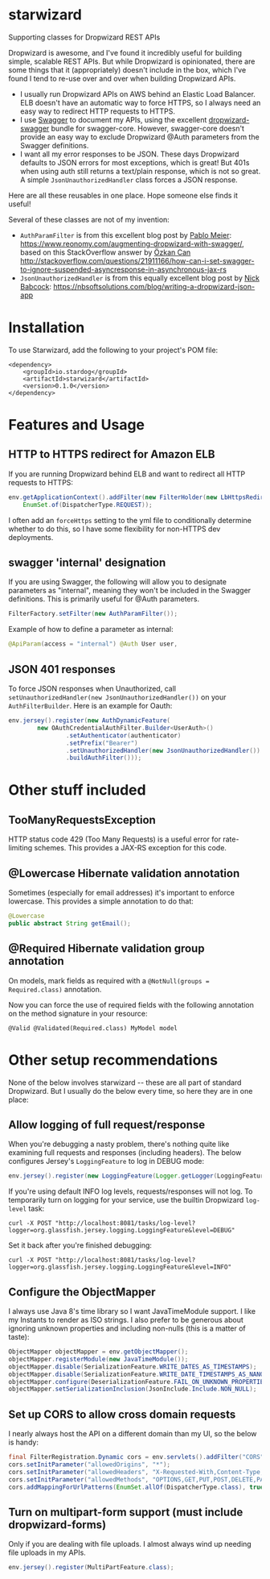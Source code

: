 # starwizard

Supporting classes for Dropwizard REST APIs

Dropwizard is awesome, and I've found it incredibly useful for building simple, scalable REST APIs. But while Dropwizard is opinionated, there are some things that it (appropriately) doesn't include in the box, which I've found I tend to re-use over and over when building Dropwizard APIs.

* I usually run Dropwizard APIs on AWS behind an Elastic Load Balancer. ELB doesn't have an automatic way to force HTTPS, so I always need an easy way to redirect HTTP requests to HTTPS.
* I use [Swagger](http://swagger.io/) to document my APIs, using the excellent [dropwizard-swagger](https://github.com/smoketurner/dropwizard-swagger) bundle for swagger-core. However, swagger-core doesn't provide an easy way to exclude Dropwizard @Auth parameters from the Swagger definitions.
* I want all my error responses to be JSON. These days Dropwizard defaults to JSON errors for most exceptions, which is great! But 401s when using auth still returns a text/plain response, which is not so great. A simple `JsonUnauthorizedHandler` class forces a JSON response.

Here are all these reusables in one place. Hope someone else finds it useful!

Several of these classes are not of my invention:
  * `AuthParamFilter` is from this  excellent blog post by [Pablo Meier](https://github.com/pablo-meier): https://www.reonomy.com/augmenting-dropwizard-with-swagger/, based on this StackOverflow answer by [Özkan Can](http://stackoverflow.com/users/2494590/%C3%96zkan-can) http://stackoverflow.com/questions/21911166/how-can-i-set-swagger-to-ignore-suspended-asyncresponse-in-asynchronous-jax-rs
  * `JsonUnauthorizedHandler` is from this equally excellent blog post by [Nick Babcock](https://github.com/nickbabcock): https://nbsoftsolutions.com/blog/writing-a-dropwizard-json-app

# Installation

To use Starwizard, add the following to your project's POM file:

```
<dependency>
    <groupId>io.stardog</groupId>
    <artifactId>starwizard</artifactId>
    <version>0.1.0</version>
</dependency>
```

# Features and Usage

## HTTP to HTTPS redirect for Amazon ELB

If you are running Dropwizard behind ELB and want to redirect all HTTP requests to HTTPS:

```java
env.getApplicationContext().addFilter(new FilterHolder(new LbHttpsRedirectFilter()), "/*",
    EnumSet.of(DispatcherType.REQUEST));
```

I often add an `forceHttps` setting to the yml file to conditionally determine whether to do this, so I have some flexibility for non-HTTPS dev deployments.

## swagger 'internal' designation

If you are using Swagger, the following will allow you to designate parameters as "internal", meaning they won't be included in the Swagger definitions. This is primarily useful for @Auth parameters.

```java
FilterFactory.setFilter(new AuthParamFilter());
```

Example of how to define a parameter as internal:
```java
@ApiParam(access = "internal") @Auth User user,
```

## JSON 401 responses

To force JSON responses when Unauthorized, call `setUnauthorizedHandler(new JsonUnauthorizedHandler())` on your `AuthFilterBuilder`. Here is an example for Oauth:

```java
env.jersey().register(new AuthDynamicFeature(
        new OAuthCredentialAuthFilter.Builder<UserAuth>()
                .setAuthenticator(authenticator)
                .setPrefix("Bearer")
                .setUnauthorizedHandler(new JsonUnauthorizedHandler())
                .buildAuthFilter()));
```


# Other stuff included

## TooManyRequestsException

HTTP status code 429 (Too Many Requests) is a useful error for rate-limiting schemes. This provides a JAX-RS exception for this code.

## @Lowercase Hibernate validation annotation

Sometimes (especially for email addresses) it's important to enforce lowercase. This provides a simple annotation to do that:

```java
@Lowercase
public abstract String getEmail();
```

## @Required Hibernate validation group annotation

On models, mark fields as required with a `@NotNull(groups = Required.class)` annotation.

Now you can force the use of required fields with the following annotation on the method signature in your resource:

``@Valid @Validated(Required.class) MyModel model``

# Other setup recommendations

None of the below involves starwizard -- these are all part of standard Dropwizard. But I usually do the below every time, so here they are in one place:

## Allow logging of full request/response

When you're debugging a nasty problem, there's nothing quite like examining full requests and responses (including headers). The below configures Jersey's `LoggingFeature` to log in DEBUG mode:

```java
env.jersey().register(new LoggingFeature(Logger.getLogger(LoggingFeature.DEFAULT_LOGGER_NAME), Level.FINE, LoggingFeature.Verbosity.PAYLOAD_ANY, 100000));
```

If you're using default INFO log levels, requests/responses will not log. To temporarily turn on logging for your service, use the builtin Dropwizard `log-level` task:

```shell
curl -X POST "http://localhost:8081/tasks/log-level?logger=org.glassfish.jersey.logging.LoggingFeature&level=DEBUG"
```

Set it back after you're finished debugging:

```shell
curl -X POST "http://localhost:8081/tasks/log-level?logger=org.glassfish.jersey.logging.LoggingFeature&level=INFO"
```

## Configure the ObjectMapper

I always use Java 8's time library so I want JavaTimeModule support. I like my Instants to render as ISO strings. I also prefer to be generous about ignoring unknown properties and including non-nulls (this is a matter of taste):

```java
ObjectMapper objectMapper = env.getObjectMapper();
objectMapper.registerModule(new JavaTimeModule());
objectMapper.disable(SerializationFeature.WRITE_DATES_AS_TIMESTAMPS);
objectMapper.disable(SerializationFeature.WRITE_DATE_TIMESTAMPS_AS_NANOSECONDS);
objectMapper.configure(DeserializationFeature.FAIL_ON_UNKNOWN_PROPERTIES, false);
objectMapper.setSerializationInclusion(JsonInclude.Include.NON_NULL);
```

## Set up CORS to allow cross domain requests

I nearly always host the API on a different domain than my UI, so the below is handy:

```java
final FilterRegistration.Dynamic cors = env.servlets().addFilter("CORS", CrossOriginFilter.class);
cors.setInitParameter("allowedOrigins", "*");
cors.setInitParameter("allowedHeaders", "X-Requested-With,Content-Type,Accept,Origin,Authorization");
cors.setInitParameter("allowedMethods", "OPTIONS,GET,PUT,POST,DELETE,PATCH,HEAD");
cors.addMappingForUrlPatterns(EnumSet.allOf(DispatcherType.class), true, "/*");
```

## Turn on multipart-form support (must include dropwizard-forms)

Only if you are dealing with file uploads. I almost always wind up needing file uploads in my APIs.

```java
env.jersey().register(MultiPartFeature.class);
```
